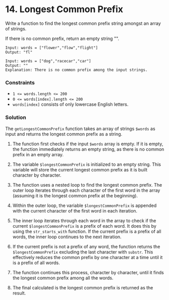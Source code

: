 # 14. Longest Common Prefix

Write a function to find the longest common prefix string amongst an array of strings.

If there is no common prefix, return an empty string "".

```
Input: words = ["flower","flow","flight"]
Output: "fl"
```

```
Input: words = ["dog","racecar","car"]
Output: ""
Explanation: There is no common prefix among the input strings.
```

### Constraints

* `1 <= words.length <= 200`
* `0 <= words[index].length <= 200`
* `words[index]` consists of only lowercase English letters.

### Solution

The `getLongestCommonPrefix` function takes an array of strings `$words` as input and returns the longest common prefix
as a string.

1. The function first checks if the input `$words` array is empty. If it is empty, the function immediately returns an
   empty string, as there is no common prefix in an empty array.

2. The variable `$longestCommonPrefix` is initialized to an empty string. This variable will store the current longest
   common prefix as it is built character by character.

3. The function uses a nested loop to find the longest common prefix. The outer loop iterates through each character of
   the first word in the array (assuming it is the longest common prefix at the beginning).

4. Within the outer loop, the variable `$longestCommonPrefix` is appended with the current character of the first word
   in each iteration.

5. The inner loop iterates through each word in the array to check if the current `$longestCommonPrefix` is a prefix of
   each word. It does this by using the `str_starts_with` function. If the current prefix is a prefix of all words, the
   inner loop continues to the next iteration.

6. If the current prefix is not a prefix of any word, the function returns the `$longestCommonPrefix` excluding the last
   character with `substr`. This effectively reduces the common prefix by one character at a time until it is a prefix
   of all words.

7. The function continues this process, character by character, until it finds the longest common prefix among all the
   words.

8. The final calculated is the longest common prefix is returned as the result.